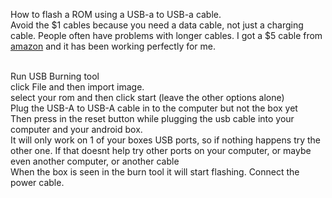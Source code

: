 How to flash a ROM using a USB-a to USB-a cable.
<br> Avoid the $1 cables because you need a data cable, not just a charging cable. People often have problems with longer cables. I got a $5 cable from [amazon](https://www.amazon.com/gp/product/B00P0E3954/) and it has been working perfectly for me.

<br> Run USB Burning tool
<br> click File and then import image.
<br> select your rom and then click start (leave the other options alone)
<br> Plug the USB-A to USB-A cable in to the computer but not the box yet
<br> Then press in the reset button while plugging the usb cable into your computer and your android box.
<br> It will only work on 1 of your boxes USB ports, so if nothing happens try the other one. If that doesnt help try other ports on your computer, or maybe even another computer, or another cable
<br> When the box is seen in the burn tool it will start flashing. Connect the power cable.

